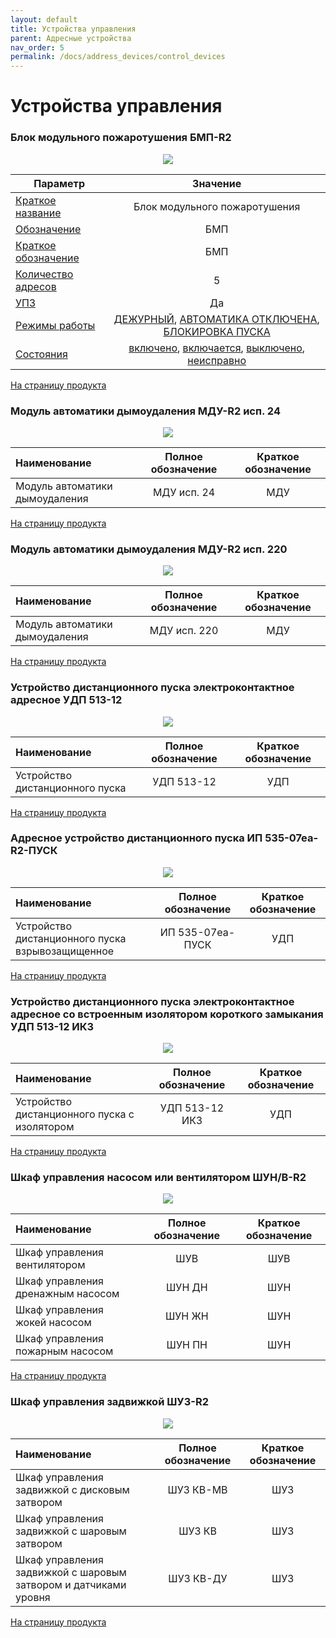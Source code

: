 ```yaml
---
layout: default
title: Устройства управления
parent: Адресные устройства
nav_order: 5
permalink: /docs/address_devices/control_devices
---
```


# Устройства управления
### Блок модульного пожаротушения БМП-R2

<p align="center">
<img src="../../assets/images/devices/bmp.png">
</p>

<table> 
  <thead> 
    <tr> 
      <th style="text-align: center">Параметр</th>
      <th style="text-align: center">Значение</th>
    </tr>
  </thead> 
  <tbody>
    <tr>
      <td style="text-align: left"><a href="/gk_manual/docs/docs/address_devices#краткое_название_устройства">Краткое название</a></td>
      <td style="text-align: center">Блок модульного пожаротушения</td>
    </tr>
    <tr>
      <td style="text-align: left"><a href="/gk_manual/docs/address_devices#обозначение_устройства">Обозначение</a></td>
      <td style="text-align: center">БМП</td>
    </tr>
    <tr>
      <td style="text-align: left"><a href="/gk_manual/docs/address_devices#краткое_обозначение_устройства">Краткое обозначение</a></td>
      <td style="text-align: center">БМП</td>
    </tr>
    <tr>
      <td style="text-align: left"><a href="/gk_manual/docs/address_devices#количество_адресов">Количество адресов</a></td>
      <td style="text-align: center">5</td>
    </tr>
    <tr>
      <td style="text-align: left"><a href="/gk_manual/docs/address_devices#устройство_противопожарной_защиты">УПЗ</a></td>
      <td style="text-align: center">Да</td>
    </tr>
    <tr>
      <td style="text-align: left"><a href="/gk_manual/docs/address_devices#режимы-работы-ау">Режимы работы</a></td>
      <td style="text-align: center"><a href="/gk_manual/docs/address_devices#режим_работы_ау_дежурный">ДЕЖУРНЫЙ</a>, <a href="/gk_manual/docs/address_devices#режим_работы_ау_автоматика_отключена">АВТОМАТИКА ОТКЛЮЧЕНА</a>, <a href="/gk_manual/docs/address_devices#режим_работы_ау_блокировка_пуска">БЛОКИРОВКА ПУСКА</a></td>
    </tr>
    <tr>
      <td style="text-align: left"><a href="/gk_manual/docs/address_devices#состояния-ау">Состояния</a></td>
      <td style="text-align: center"><a href="/gk_manual/docs/address_devices#состояние_ау_включено">включено</a>, <a href="/gk_manual/docs/address_devices#состояние_ау_включается">включается</a>, <a href="/gk_manual/docs/address_devices#состояние_ау_выключено">выключено</a>, <a href="/gk_manual/docs/address_devices#состояние_ау_неисправно">неисправно</a>
    </tr>    
  </tbody>
</table>

<a href="https://products.rubezh.ru/products/bmp_r2-3326/" target="_blank">На страницу продукта</a>

### Модуль автоматики дымоудаления МДУ-R2 исп. 24

<p align="center">
<img src="../../assets/images/devices/mdu_isp.24.png">
</p>

|Наименование|Полное обозначение|Краткое обозначение|
|:---|:---:|:---:|
|Модуль автоматики дымоудаления|МДУ исп. 24|МДУ|

<a href="https://products.rubezh.ru/products/mdu_r2_isp_24-3362/" target="_blank">На страницу продукта</a>

### Модуль автоматики дымоудаления МДУ-R2 исп. 220

<p align="center">
<img src="../../assets/images/devices/mdu_isp.220.png">
</p>

|Наименование|Полное обозначение|Краткое обозначение|
|:---|:---:|:---:|
|Модуль автоматики дымоудаления|МДУ исп. 220|МДУ|

<a href="https://products.rubezh.ru/products/mdu_r2_isp_220-3363/" target="_blank">На страницу продукта</a>

### Устройство дистанционного пуска электроконтактное адресное УДП 513-12

<p align="center">
<img src="../../assets/images/devices/udp_513_12.png">
</p>

|Наименование|Полное обозначение|Краткое обозначение|
|:---|:---:|:---:|
|Устройство дистанционного пуска|УДП 513-12|УДП|

<a href="https://products.rubezh.ru/products/udp_513_12-3358/" target="_blank">На страницу продукта</a>

### Адресное устройство дистанционного пуска ИП 535-07еа-R2-ПУСК

<p align="center">
<img src="../../assets/images/devices/ip_535_07ea_pusk.png">
</p>

|Наименование|Полное обозначение|Краткое обозначение|
|:---|:---:|:---:|
|Устройство дистанционного пуска взрывозащищенное|ИП 535-07еа-ПУСК|УДП|

<a href="https://products.rubezh.ru/products/ip535_07ea_r2_pusk-7110/" target="_blank">На страницу продукта</a>

### Устройство дистанционного пуска электроконтактное адресное со встроенным изолятором короткого замыкания УДП 513-12 ИКЗ

<p align="center">
<img src="../../assets/images/devices/udp_513_12_ikz.png">
</p>

|Наименование|Полное обозначение|Краткое обозначение|
|:---|:---:|:---:|
|Устройство дистанционного пуска с изолятором|УДП 513-12 ИКЗ|УДП|

<a href="https://products.rubezh.ru/products/udp_513_12ikz-4315/" target="_blank">На страницу продукта</a>

### Шкаф управления насосом или вентилятором ШУН/В-R2

<p align="center">
<img src="../../assets/images/devices/shun_v.png">
</p>

|Наименование|Полное обозначение|Краткое обозначение|
|:---|:---:|:---:|
|Шкаф управления вентилятором|ШУВ|ШУВ|
|Шкаф управления дренажным насосом|ШУН ДН|ШУН|
|Шкаф управления жокей насосом|ШУН ЖН|ШУН|
|Шкаф управления пожарным насосом|ШУН ПН|ШУН|

<a href="https://products.rubezh.ru/products/shun_v_r2-3355/" target="_blank">На страницу продукта</a>

### Шкаф управления задвижкой ШУЗ-R2

<p align="center">
<img src="../../assets/images/devices/shuz.png">
</p>

|Наименование|Полное обозначение|Краткое обозначение|
|:---|:---:|:---:|
|Шкаф управления задвижкой с дисковым затвором|ШУЗ КВ-МВ|ШУЗ|
|Шкаф управления задвижкой с шаровым затвором|ШУЗ КВ|ШУЗ|
|Шкаф управления задвижкой с шаровым затвором и датчиками уровня|ШУЗ КВ-ДУ|ШУЗ|

<a href="https://products.rubezh.ru/products/shuz_r2-3357/" target="_blank">На страницу продукта</a>
